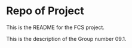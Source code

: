 # Repo of Project

This is the README for the FCS project.

This is the description of the Group number 09.1.
